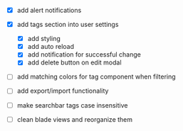- [x] add alert notifications

- [x] add tags section into user settings
    - [x] add styling
    - [x] add auto reload
    - [x] add notification for successful change
    - [x] add delete button on edit modal

- [ ] add matching colors for tag component when filtering

- [ ] add export/import functionality

- [ ] make searchbar tags case insensitive

- [ ] clean blade views and reorganize them
